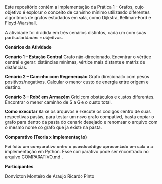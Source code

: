Este repositório contém a implementação da Prática 1 - Grafos, cujo objetivo é explorar o conceito de caminho mínimo utilizando diferentes algoritmos de grafos estudados em sala, como Dijkstra, Bellman-Ford e Floyd-Warshall.

A atividade foi dividida em três cenários distintos, cada um com suas particularidades e objetivos.

**Cenários da Atividade**

**Cenário 1 – Estação Central**
Grafo não-direcionado. Encontrar o vértice central e gerar: distâncias mínimas, vértice mais distante e matriz de distâncias.

**Cenário 2 – Caminho com Regeneração**
Grafo direcionado com pesos positivos/negativos. Calcular o menor custo de energia entre origem e destino.

**Cenário 3 – Robô em Armazém**
Grid com obstáculos e custos diferentes. Encontrar o menor caminho de S a G e o custo total.

 **Como executar**
Baixe os arquivos e execute os codigos dentro de suas respectivas pastas, para testar um novo grafo compativel, basta copiar o grafo para dentro da pasta do cenario desejado e renomear o arquivo com o mesmo nome do grafo que ja existe na pasta.

**Comparativo (Teoria x Implementação)**

Foi feito um comparativo entre o pseudocódigo apresentado em sala e a implementação em Python.
Esse comparativo pode ser encontrado no arquivo COMPARATIVO.md
.

 **Participantes**

Donvicton Monteiro de Araujo
Ricardo Pinto
